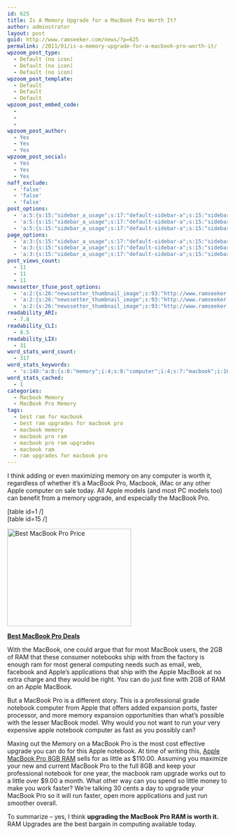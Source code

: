 ```yaml
---
id: 625
title: Is A Memory Upgrade for a MacBook Pro Worth It?
author: adminstrator
layout: post
guid: http://www.ramseeker.com/news/?p=625
permalink: /2011/01/is-a-memory-upgrade-for-a-macbook-pro-worth-it/
wpzoom_post_type:
  - Default (no icon)
  - Default (no icon)
  - Default (no icon)
wpzoom_post_template:
  - Default
  - Default
  - Default
wpzoom_post_embed_code:
  - 
  - 
  - 
wpzoom_post_author:
  - Yes
  - Yes
  - Yes
wpzoom_post_social:
  - Yes
  - Yes
  - Yes
naff_exclude:
  - 'false'
  - 'false'
  - 'false'
post_options:
  - 'a:5:{s:15:"sidebar_a_usage";s:17:"default-sidebar-a";s:15:"sidebar_b_usage";s:17:"default-sidebar-b";s:9:"hwa_usage";s:17:"default-headerbar";s:8:"ad_above";s:0:"";s:8:"ad_below";s:0:"";}'
  - 'a:5:{s:15:"sidebar_a_usage";s:17:"default-sidebar-a";s:15:"sidebar_b_usage";s:17:"default-sidebar-b";s:9:"hwa_usage";s:17:"default-headerbar";s:8:"ad_above";s:0:"";s:8:"ad_below";s:0:"";}'
  - 'a:5:{s:15:"sidebar_a_usage";s:17:"default-sidebar-a";s:15:"sidebar_b_usage";s:17:"default-sidebar-b";s:9:"hwa_usage";s:17:"default-headerbar";s:8:"ad_above";s:0:"";s:8:"ad_below";s:0:"";}'
page_options:
  - 'a:3:{s:15:"sidebar_a_usage";s:17:"default-sidebar-a";s:15:"sidebar_b_usage";s:17:"default-sidebar-b";s:9:"hwa_usage";s:17:"default-headerbar";}'
  - 'a:3:{s:15:"sidebar_a_usage";s:17:"default-sidebar-a";s:15:"sidebar_b_usage";s:17:"default-sidebar-b";s:9:"hwa_usage";s:17:"default-headerbar";}'
  - 'a:3:{s:15:"sidebar_a_usage";s:17:"default-sidebar-a";s:15:"sidebar_b_usage";s:17:"default-sidebar-b";s:9:"hwa_usage";s:17:"default-headerbar";}'
post_views_count:
  - 11
  - 11
  - 11
newssetter_tfuse_post_options:
  - 'a:2:{s:26:"newssetter_thumbnail_image";s:93:"http://www.ramseeker.com/wp-content/uploads/2011/03/Screen-shot-2011-03-24-at-7.39.14-AM1.png";s:24:"newssetter_disable_image";s:4:"true";}'
  - 'a:2:{s:26:"newssetter_thumbnail_image";s:93:"http://www.ramseeker.com/wp-content/uploads/2011/03/Screen-shot-2011-03-24-at-7.39.14-AM1.png";s:24:"newssetter_disable_image";s:4:"true";}'
  - 'a:2:{s:26:"newssetter_thumbnail_image";s:93:"http://www.ramseeker.com/wp-content/uploads/2011/03/Screen-shot-2011-03-24-at-7.39.14-AM1.png";s:24:"newssetter_disable_image";s:4:"true";}'
readability_ARI:
  - 7.8
readability_CLI:
  - 8.5
readability_LIX:
  - 31
word_stats_word_count:
  - 317
word_stats_keywords:
  - 's:148:"a:8:{s:6:"memory";i:4;s:8:"computer";i:4;s:7:"macbook";i:16;s:5:"apple";i:8;s:7:"upgrade";i:4;s:8:"notebook";i:4;s:6:"faster";i:3;s:6:"little";i:3;}";'
word_stats_cached:
  - 1
categories:
  - Macbook Memory
  - MacBook Pro Memory
tags:
  - best ram for macbook
  - best ram upgrades for macbook pro
  - macbook memory
  - macbook pro ram
  - macbook pro ram upgrades
  - macbook ram
  - ram upgrades for macbook pro
---
```

I think adding or even maximizing memory on any computer is worth it, regardless of whether it&#8217;s a MacBook Pro, Macbook, iMac or any other Apple computer on sale today. All Apple models (and most PC models too) can benefit from a memory upgrade, and especially the MacBook Pro.

[table id=1 /]  
[table id=15 /]

[<img class="alignnone size-full wp-image-1149" title="Cheapest MacBook Pro" src="http://www.ramseeker.com/wp-content/uploads/2011/03/Screen-shot-2011-03-24-at-7.39.14-AM1.png" alt="Best MacBook Pro Price" width="283" height="223" />][1]

**[Best MacBook Pro Deals][1]**

With the MacBook, one could argue that for most MacBook users, the 2GB of RAM that these consumer notebooks ship with from the factory is enough ram for most general computing needs such as email, web, facebook and Apple&#8217;s applications that ship with the Apple MacBook at no extra charge and they would be right. You can do just fine with 2GB of RAM on an Apple MacBook.

But a MacBook Pro is a different story. This is a professional grade notebook computer from Apple that offers added expansion ports, faster processor, and more memory expansion opportunities than what&#8217;s possible with the lesser MacBook model. Why would you not want to run your very expensive apple notebook computer as fast as you possibly can?

Maxing out the Memory on a MacBook Pro is the most cost effective upgrade you can do for this Apple notebook. At time of writing this, [Apple MacBook Pro 8GB RAM][2] sells for as little as $110.00. Assuming you maximize your new and current MacBook Pro to the full 8GB and keep your professional notebook for one year, the macbook ram upgrade works out to a little over $9.00 a month. What other way can you spend so little money to make you work faster? We&#8217;re talking 30 cents a day to upgrade your MacBook Pro so it will run faster, open more applications and just run smoother overall.

To summarize &#8211; yes, I think **upgrading the MacBook Pro RAM is worth it.** RAM Upgrades are the best bargain in computing available today.

 [1]: http://www.amazon.com/gp/product/B002QQ8H8I/ref=as_li_ss_tl?ie=UTF8&tag=ramseeker-20&linkCode=as2&camp=1789&creative=390957&creativeASIN=B002QQ8H8I
 [2]: http://www.ramseeker.com/memory/MacBook_Pro_KITS_(1066_DDR3)/